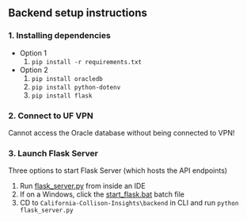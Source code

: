 ## Backend setup instructions

### 1. Installing dependencies
- Option 1
  1. `pip install -r requirements.txt`
- Option 2
  1. `pip install oracledb`
  2. `pip install python-dotenv`
  3. `pip install flask`

### 2. Connect to UF VPN
Cannot access the Oracle database without being connected to VPN!

### 3. Launch Flask Server
Three options to start Flask Server (which hosts the API endpoints)
  1. Run [flask_server.py](flask_server.py) from inside an IDE
  2. If on a Windows, click the [start_flask.bat](start_flask.bat) batch file
  3. CD to `California-Collison-Insights\backend` in CLI and run `python flask_server.py`